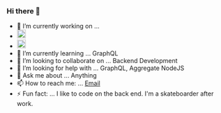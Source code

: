 ### Hi there 👋

<!--
**andriancabisada/andriancabisada** is a ✨ _special_ ✨ repository because its `README.md` (this file) appears on your GitHub profile.

Here are some ideas to get you started:
-->
- 🔭 I’m currently working on ... 
-   <img height="20" src="https://upload.wikimedia.org/wikipedia/commons/thumb/d/d9/Node.js_logo.svg/1200px-Node.js_logo.svg.png">
-   <img height=20 src="https://ardalis.com/static/2bcf8d1ec45106e529bb3a6176467a31/c5cb2/aspnetcore-logo.png" alt="ASP.NET CORE">
- 🌱 I’m currently learning ... GraphQL
- 👯 I’m looking to collaborate on ... Backend Development
- 🤔 I’m looking for help with ... GraphQL, Aggregate NodeJS
- 💬 Ask me about ... Anything
- 📫 How to reach me: ... [Email](mailto:cabisadaandrian@gmail.com)
- ⚡ Fun fact: ... I like to code on the back end. I'm a skateboarder after work.

